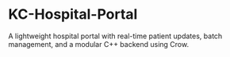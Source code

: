# KC-Hospital-Portal
A lightweight hospital portal with real-time patient updates, batch management, and a modular C++ backend using Crow.
